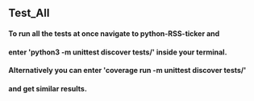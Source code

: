 ## Test_All

#### To run all the tests at once navigate to python-RSS-ticker and
#### enter 'python3 -m unittest discover tests/' inside your terminal.
#### Alternatively you can enter 'coverage run -m unittest discover tests/' 
#### and get similar results.

